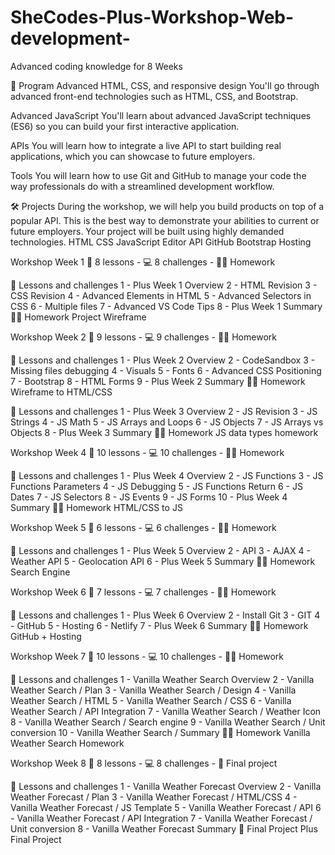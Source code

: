 # SheCodes-Plus-Workshop-Web-development-
 Advanced coding knowledge for 8 Weeks
 
 📅 Program
Advanced HTML, CSS, and responsive design
You'll go through advanced front-end technologies such as HTML, CSS, and Bootstrap.

Advanced JavaScript
You'll learn about advanced JavaScript techniques (ES6) so you can build your first interactive application.

APIs
You will learn how to integrate a live API to start building real applications, which you can showcase to future employers.

Tools
You will learn how to use Git and GitHub to manage your code the way professionals do with a streamlined development workflow.

🛠 Projects
During the workshop, we will help you build products on top of a popular API. This is the best way to demonstrate your abilities to current or future employers. Your project will be built using highly demanded technologies.
HTML
CSS
JavaScript
Editor
API
GitHub
Bootstrap
Hosting

 Workshop Week 1
🎒 8 lessons - 💻 8 challenges - 👩‍💻 Homework

🎒 Lessons and challenges
1 - Plus Week 1 Overview
2 - HTML Revision
3 - CSS Revision
4 - Advanced Elements in HTML
5 - Advanced Selectors in CSS
6 - Multiple files
7 - Advanced VS Code Tips
8 - Plus Week 1 Summary
👩‍💻 Homework
Project Wireframe

 Workshop Week 2
🎒 9 lessons - 💻 9 challenges - 👩‍💻 Homework

🎒 Lessons and challenges
1 - Plus Week 2 Overview
2 - CodeSandbox
3 - Missing files debugging
4 - Visuals
5 - Fonts
6 - Advanced CSS Positioning
7 - Bootstrap
8 - HTML Forms
9 - Plus Week 2 Summary
👩‍💻 Homework
Wireframe to HTML/CSS

🎒 Lessons and challenges
1 - Plus Week 3 Overview
2 - JS Revision
3 - JS Strings
4 - JS Math
5 - JS Arrays and Loops
6 - JS Objects
7 - JS Arrays vs Objects
8 - Plus Week 3 Summary
👩‍💻 Homework
JS data types homework

 Workshop Week 4
🎒 10 lessons - 💻 10 challenges - 👩‍💻 Homework

🎒 Lessons and challenges
1 - Plus Week 4 Overview
2 - JS Functions
3 - JS Functions Parameters
4 - JS Debugging
5 - JS Functions Return
6 - JS Dates
7 - JS Selectors
8 - JS Events
9 - JS Forms
10 - Plus Week 4 Summary
👩‍💻 Homework
HTML/CSS to JS

 Workshop Week 5
🎒 6 lessons - 💻 6 challenges - 👩‍💻 Homework

🎒 Lessons and challenges
1 - Plus Week 5 Overview
2 - API
3 - AJAX
4 - Weather API
5 - Geolocation API
6 - Plus Week 5 Summary
👩‍💻 Homework
Search Engine

 Workshop Week 6
🎒 7 lessons - 💻 7 challenges - 👩‍💻 Homework

🎒 Lessons and challenges
1 - Plus Week 6 Overview
2 - Install Git
3 - GIT
4 - GitHub
5 - Hosting
6 - Netlify
7 - Plus Week 6 Summary
👩‍💻 Homework
GitHub + Hosting

 Workshop Week 7
🎒 10 lessons - 💻 10 challenges - 👩‍💻 Homework

🎒 Lessons and challenges
1 - Vanilla Weather Search Overview
2 - Vanilla Weather Search / Plan
3 - Vanilla Weather Search / Design
4 - Vanilla Weather Search / HTML
5 - Vanilla Weather Search / CSS
6 - Vanilla Weather Search / API Integration
7 - Vanilla Weather Search / Weather Icon
8 - Vanilla Weather Search / Search engine
9 - Vanilla Weather Search / Unit conversion
10 - Vanilla Weather Search / Summary
👩‍💻 Homework
Vanilla Weather Search Homework

 Workshop Week 8
🎒 8 lessons - 💻 8 challenges - 🚀 Final project

🎒 Lessons and challenges
1 - Vanilla Weather Forecast Overview
2 - Vanilla Weather Forecast / Plan
3 - Vanilla Weather Forecast / HTML/CSS
4 - Vanilla Weather Forecast / JS Template
5 - Vanilla Weather Forecast / API
6 - Vanilla Weather Forecast / API Integration
7 - Vanilla Weather Forecast / Unit conversion
8 - Vanilla Weather Forecast Summary
🚀 Final Project
Plus Final Project


